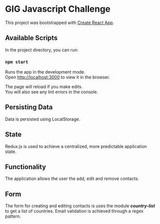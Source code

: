 # GIG Javascript Challenge 

This project was bootstrapped with [Create React App](https://github.com/facebook/create-react-app).

## Available Scripts

In the project directory, you can run:

### `npm start`

Runs the app in the development mode.<br>
Open [http://localhost:3000](http://localhost:3000) to view it in the browser.

The page will reload if you make edits.<br>
You will also see any lint errors in the console.

## Persisting Data

Data is persisted using LocalStorage.

## State

Redux.js is used to achieve a centralized, more predictable application state.

## Functionality

The application allows the user the add, edit and remove contacts.

## Form

The form for creating and editing contacts is uses the module _**country-list**_ to get a list of countries. Email validation is achieved through a regex pattern.


